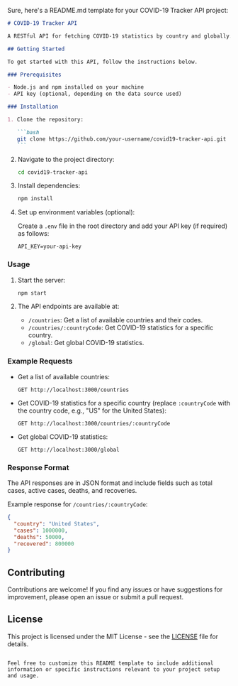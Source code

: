 Sure, here's a README.md template for your COVID-19 Tracker API project:

````markdown
# COVID-19 Tracker API

A RESTful API for fetching COVID-19 statistics by country and globally.

## Getting Started

To get started with this API, follow the instructions below.

### Prerequisites

- Node.js and npm installed on your machine
- API key (optional, depending on the data source used)

### Installation

1. Clone the repository:

   ```bash
   git clone https://github.com/your-username/covid19-tracker-api.git
   ```
````

2. Navigate to the project directory:

   ```bash
   cd covid19-tracker-api
   ```

3. Install dependencies:

   ```bash
   npm install
   ```

4. Set up environment variables (optional):

   Create a `.env` file in the root directory and add your API key (if required) as follows:

   ```env
   API_KEY=your-api-key
   ```

### Usage

1. Start the server:

   ```bash
   npm start
   ```

2. The API endpoints are available at:

   - `/countries`: Get a list of available countries and their codes.
   - `/countries/:countryCode`: Get COVID-19 statistics for a specific country.
   - `/global`: Get global COVID-19 statistics.

### Example Requests

- Get a list of available countries:

  ```http
  GET http://localhost:3000/countries
  ```

- Get COVID-19 statistics for a specific country (replace `:countryCode` with the country code, e.g., "US" for the United States):

  ```http
  GET http://localhost:3000/countries/:countryCode
  ```

- Get global COVID-19 statistics:
  ```http
  GET http://localhost:3000/global
  ```

### Response Format

The API responses are in JSON format and include fields such as total cases, active cases, deaths, and recoveries.

Example response for `/countries/:countryCode`:

```json
{
  "country": "United States",
  "cases": 1000000,
  "deaths": 50000,
  "recovered": 800000
}
```

## Contributing

Contributions are welcome! If you find any issues or have suggestions for improvement, please open an issue or submit a pull request.

## License

This project is licensed under the MIT License - see the [LICENSE](LICENSE) file for details.

```

Feel free to customize this README template to include additional information or specific instructions relevant to your project setup and usage.
```
